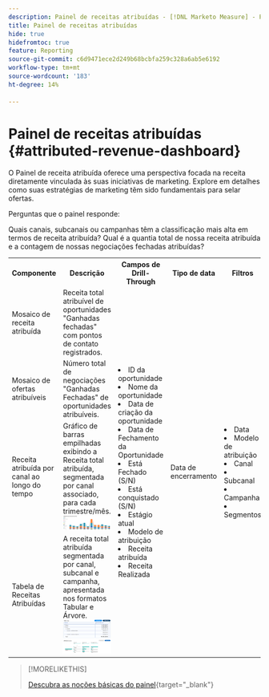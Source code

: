 ```yaml
---
description: Painel de receitas atribuídas - [!DNL Marketo Measure] - Produto
title: Painel de receitas atribuídas
hide: true
hidefromtoc: true
feature: Reporting
source-git-commit: c6d9471ece2d249b68bcbfa259c328a6ab5e6192
workflow-type: tm+mt
source-wordcount: '183'
ht-degree: 14%

---
```


# Painel de receitas atribuídas {#attributed-revenue-dashboard}

O Painel de receita atribuída oferece uma perspectiva focada na receita diretamente vinculada às suas iniciativas de marketing. Explore em detalhes como suas estratégias de marketing têm sido fundamentais para selar ofertas.

Perguntas que o painel responde:

Quais canais, subcanais ou campanhas têm a classificação mais alta em termos de receita atribuída?
Qual é a quantia total de nossa receita atribuída e a contagem de nossas negociações fechadas atribuídas?

<table style="table-layout:auto"> 
<tbody>
  <tr> 
   <th>Componente</th> 
   <th>Descrição</th>
   <th>Campos de Drill-Through</th>
   <th>Tipo de data</th>
   <th>Filtros</th>
  </tr>
  <tr>
    <td>Mosaico de receita atribuída</td>
    <td>Receita total atribuível de oportunidades "Ganhadas fechadas" com pontos de contato registrados.</td>
    <td rowspan="6"><li>ID da oportunidade</li>
<li>Nome da oportunidade</li>
<li>Data de criação da oportunidade</li>
<li>Data de Fechamento da Oportunidade</li>
<li>Está Fechado (S/N)</li>
<li>Está conquistado (S/N)</li>
<li>Estágio atual</li>
<li>Modelo de atribuição</li>
<li>Receita atribuída</li>
<li>Receita Realizada</li></td>
    <td rowspan="6">Data de encerramento</td>
    <td rowspan="6"><li>Data</li>
<li>Modelo de atribuição</li>
<li>Canal</li>
<li>Subcanal</li>
<li>Campanha</li>
<li>Segmentos</li></td>
  </tr>
  <tr>
    <td>Mosaico de ofertas atribuíveis</td>
    <td>Número total de negociações "Ganhadas Fechadas" de oportunidades atribuíveis.</td>
  </tr>
  <tr>
    <td>Receita atribuída por canal ao longo do tempo</td>
    <td>Gráfico de barras empilhadas exibindo a Receita total atribuída, segmentada por canal associado, para cada trimestre/mês.
    <br/><img src="assets/attributed-revenue-dashboard-1.png" width="600"></td>
  </tr>
  <tr>
    <td>Tabela de Receitas Atribuídas</td>
    <td>A receita total atribuída segmentada por canal, subcanal e campanha, apresentada nos formatos Tabular e Árvore.
    <br/><img src="assets/attributed-revenue-dashboard-2.png" width="600">
    <br/><img src="assets/attributed-revenue-dashboard-3.png" width="600"></td>
  </tr>
  </tr>
</tbody>
</table>

>[!MORELIKETHIS]
>
>[Descubra as noções básicas do painel](/help/marketo-measure-discover-ui/dashboards/discover-dashboard-basics.md){target="_blank"}
